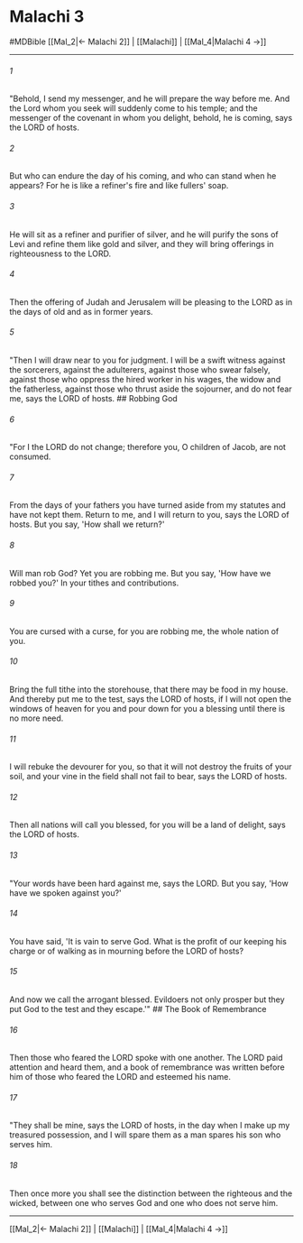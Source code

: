# Malachi 3
#MDBible
[[Mal_2|← Malachi 2]] | [[Malachi]] | [[Mal_4|Malachi 4 →]]

***

###### 1 
"Behold, I send my messenger, and he will prepare the way before me. And the Lord whom you seek will suddenly come to his temple; and the messenger of the covenant in whom you delight, behold, he is coming, says the LORD of hosts. 

###### 2 
But who can endure the day of his coming, and who can stand when he appears? For he is like a refiner's fire and like fullers' soap. 

###### 3 
He will sit as a refiner and purifier of silver, and he will purify the sons of Levi and refine them like gold and silver, and they will bring offerings in righteousness to the LORD. 

###### 4 
Then the offering of Judah and Jerusalem will be pleasing to the LORD as in the days of old and as in former years. 

###### 5 
"Then I will draw near to you for judgment. I will be a swift witness against the sorcerers, against the adulterers, against those who swear falsely, against those who oppress the hired worker in his wages, the widow and the fatherless, against those who thrust aside the sojourner, and do not fear me, says the LORD of hosts. ## Robbing God 

###### 6 
"For I the LORD do not change; therefore you, O children of Jacob, are not consumed. 

###### 7 
From the days of your fathers you have turned aside from my statutes and have not kept them. Return to me, and I will return to you, says the LORD of hosts. But you say, 'How shall we return?' 

###### 8 
Will man rob God? Yet you are robbing me. But you say, 'How have we robbed you?' In your tithes and contributions. 

###### 9 
You are cursed with a curse, for you are robbing me, the whole nation of you. 

###### 10 
Bring the full tithe into the storehouse, that there may be food in my house. And thereby put me to the test, says the LORD of hosts, if I will not open the windows of heaven for you and pour down for you a blessing until there is no more need. 

###### 11 
I will rebuke the devourer for you, so that it will not destroy the fruits of your soil, and your vine in the field shall not fail to bear, says the LORD of hosts. 

###### 12 
Then all nations will call you blessed, for you will be a land of delight, says the LORD of hosts. 

###### 13 
"Your words have been hard against me, says the LORD. But you say, 'How have we spoken against you?' 

###### 14 
You have said, 'It is vain to serve God. What is the profit of our keeping his charge or of walking as in mourning before the LORD of hosts? 

###### 15 
And now we call the arrogant blessed. Evildoers not only prosper but they put God to the test and they escape.'" ## The Book of Remembrance 

###### 16 
Then those who feared the LORD spoke with one another. The LORD paid attention and heard them, and a book of remembrance was written before him of those who feared the LORD and esteemed his name. 

###### 17 
"They shall be mine, says the LORD of hosts, in the day when I make up my treasured possession, and I will spare them as a man spares his son who serves him. 

###### 18 
Then once more you shall see the distinction between the righteous and the wicked, between one who serves God and one who does not serve him. 

***

[[Mal_2|← Malachi 2]] | [[Malachi]] | [[Mal_4|Malachi 4 →]]
